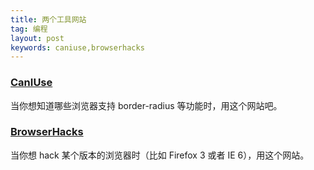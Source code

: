 ```yaml
---
title: 两个工具网站
tag: 编程
layout: post
keywords: caniuse,browserhacks
---
```

### [CanIUse](http://caniuse.com/)

当你想知道哪些浏览器支持 border-radius 等功能时，用这个网站吧。

### [BrowserHacks](http://browserhacks.com/)

当你想 hack 某个版本的浏览器时（比如 Firefox 3 或者 IE 6），用这个网站。

